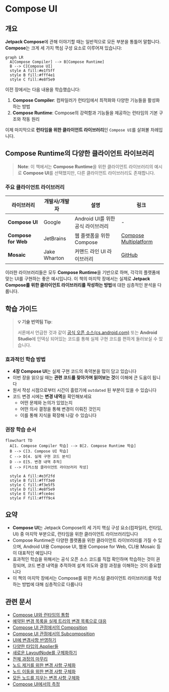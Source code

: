 # Compose UI

## 개요

**Jetpack Compose**에 관해 이야기할 때는 일반적으로 모든 부분을 통틀어 말합니다. **Compose**는 크게 세 가지 핵심 구성 요소로 이루어져 있습니다:

```mermaid
graph LR
  A[Compose Compiler] --> B[Compose Runtime]
  B --> C[Compose UI]
  style A fill:#e1f5ff
  style B fill:#fff4e1
  style C fill:#e8f5e9
```

이전 장에서는 다음 내용을 학습했습니다:

1. **Compose Compiler**: 컴파일러가 런타임에서 최적화와 다양한 기능들을 활성화하는 방법
2. **Compose Runtime**: Compose의 강력함과 기능들을 제공하는 런타임의 기본 구조와 작동 원리

이제 마지막으로 **런타임을 위한 클라이언트 라이브러리**인 `Compose UI`를 살펴볼 차례입니다.

## Compose Runtime의 다양한 클라이언트 라이브러리

> **Note**: 이 책에서는 **Compose Runtime**을 위한 클라이언트 라이브러리의 예시로 **Compose UI**를 선택했지만, 다른 클라이언트 라이브러리도 존재합니다.

### 주요 클라이언트 라이브러리

| 라이브러리 | 개발사/개발자 | 설명 | 링크 |
|----------|------------|-----|------|
| **Compose UI** | Google | Android UI를 위한 공식 라이브러리 | - |
| **Compose for Web** | JetBrains | 웹 플랫폼을 위한 Compose | [Compose Multiplatform](https://www.jetbrains.com/compose-multiplatform/) |
| **Mosaic** | Jake Wharton | 커맨드 라인 UI 라이브러리 | [GitHub](https://github.com/JakeWharton/mosaic) |

이러한 라이브러리들은 모두 **Compose Runtime**을 기반으로 하며, 각각의 플랫폼에 맞는 UI를 구현하는 좋은 예시입니다. 이 책의 마지막 장에서는 실제로 **Jetpack Compose를 위한 클라이언트 라이브러리를 작성하는 방법**에 대한 심층적인 분석을 다룹니다.

## 학습 가이드

> **💡 기술 번역팀 Tip**: 
> 
> 서론에서 언급한 것과 같이 [공식 오픈 소스(cs.android.com)](https://cs.android.com/) 또는 **Android Studio**에 인덱싱 되어있는 코드를 통해 실제 구현 코드를 편하게 둘러보실 수 있습니다.

### 효과적인 학습 방법

- **4장 Compose UI**는 실제 구현 코드의 축약본을 많이 담고 있습니다
- 이번 장을 읽으실 때는 **관련 코드를 찾아가며 읽어보는 것**이 이해에 큰 도움이 됩니다
- 원서 작성 시점으로부터 시간이 흘렀기에 `outdated` 된 부분이 있을 수 있습니다
- 코드 변경 시에는 **변경 내역**을 확인해보세요
  - 어떤 문제와 논의가 있었는지
  - 어떤 의사 결정을 통해 변경이 이뤄진 것인지
  - 이를 통해 지식을 확장해 나갈 수 있습니다

### 권장 학습 순서

```mermaid
flowchart TD
  A[1. Compose Compiler 학습] --> B[2. Compose Runtime 학습]
  B --> C[3. Compose UI 학습]
  C --> D[4. 실제 구현 코드 분석]
  D --> E[5. 변경 내역 추적]
  E --> F[커스텀 클라이언트 라이브러리 작성]
  
  style A fill:#e3f2fd
  style B fill:#fff3e0
  style C fill:#f3e5f5
  style D fill:#e8f5e9
  style E fill:#fce4ec
  style F fill:#fff9c4
```

## 요약

- **Compose UI**는 Jetpack Compose의 세 가지 핵심 구성 요소(컴파일러, 런타임, UI) 중 마지막 부분으로, 런타임을 위한 클라이언트 라이브러리입니다
- Compose Runtime은 다양한 플랫폼을 위한 클라이언트 라이브러리를 가질 수 있으며, Android UI용 Compose UI, 웹용 Compose for Web, CLI용 Mosaic 등이 대표적인 예입니다
- 효과적인 학습을 위해서는 공식 오픈 소스 코드를 직접 확인하며 학습하는 것이 권장되며, 코드 변경 내역을 추적하여 설계 의도와 결정 과정을 이해하는 것이 중요합니다
- 이 책의 마지막 장에서는 Compose를 위한 커스텀 클라이언트 라이브러리를 작성하는 방법에 대해 심층적으로 다룹니다

## 관련 문서

- [Compose UI와 런타임의 통합](./IntegratingUI/README.md)
- [예약된 변경 목록을 실제 트리의 변경 목록으로 대응](./ScheduledToActualChanges/README.md)
- [Compose UI 관점에서의 Composition](./CompositionFromThePointOfViewOfComposeUI/README.md)
- [Compose UI 관점에서의 Subcomposition](./SubcompositionFromComposeUI/README.md)
- [UI에 변경사항 반영하기](./ReflectingChangesInTheUI/README.md)
- [다양한 타입의 Applier들](./DifferentTypesOfAppliers/README.md)
- [새로운 LayoutNode를 구체화하기](./MaterializingNewLayoutNode/README.md)
- [전체 과정의 마무리](./ClosingTheCircle/README.md)
- [노드 제거를 위한 변경 사항 구체화](./MaterializingChangeToRemoveNodes/README.md)
- [노드 이동을 위한 변경 사항 구체화](./MaterializingChangeToMoveNodes/README.md)
- [모든 노드를 지우는 변경 사항 구체화](./MaterializingChangeToClearAllTheNodes/README.md)
- [Compose UI에서의 측정](./MeasuringInComposeUI/README.md)